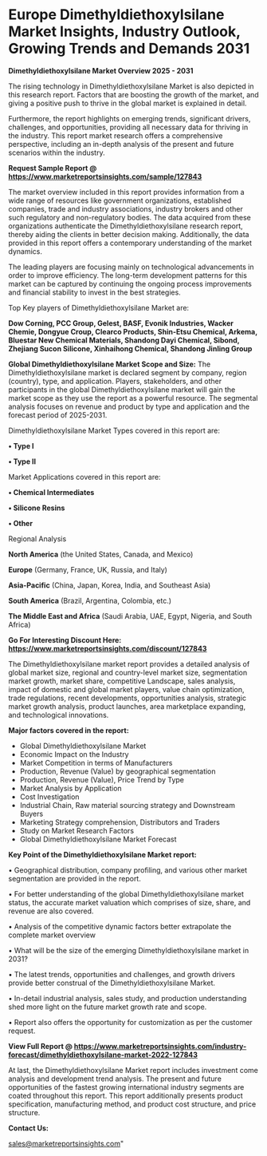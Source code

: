  # Europe Dimethyldiethoxylsilane Market Insights, Industry Outlook, Growing Trends and Demands 2031

<Strong> Dimethyldiethoxylsilane Market Overview 2025 - 2031</strong>

The rising technology in Dimethyldiethoxylsilane Market is also depicted in this research report. Factors that are boosting the growth of the market, and giving a positive push to thrive in the global market is explained in detail.

Furthermore, the report highlights on emerging trends, significant drivers, challenges, and opportunities, providing all necessary data for thriving in the industry. This report market research offers a comprehensive perspective, including an in-depth analysis of the present and future scenarios within the industry.

<strong>Request Sample Report @ <a href=https://www.marketreportsinsights.com/sample/127843>https://www.marketreportsinsights.com/sample/127843</a></strong>

The market overview included in this report provides information from a wide range of resources like government organizations, established companies, trade and industry associations, industry brokers and other such regulatory and non-regulatory bodies. The data acquired from these organizations authenticate the Dimethyldiethoxylsilane research report, thereby aiding the clients in better decision making. Additionally, the data provided in this report offers a contemporary understanding of the market dynamics.

The leading players are focusing mainly on technological advancements in order to improve efficiency. The long-term development patterns for this market can be captured by continuing the ongoing process improvements and financial stability to invest in the best strategies.

Top Key players of Dimethyldiethoxylsilane Market are:

<strong>Dow Corning, PCC Group, Gelest, BASF, Evonik Industries, Wacker Chemie, Dongyue Croup, Clearco Products, Shin-Etsu Chemical, Arkema, Bluestar New Chemical Materials, Shandong Dayi Chemical, Sibond, Zhejiang Sucon Silicone, Xinhaihong Chemical, Shandong Jinling Group</strong>

<strong><b>Global Dimethyldiethoxylsilane Market Scope and Size:</b></strong>
The Dimethyldiethoxylsilane market is declared segment by company, region (country), type, and application. Players, stakeholders, and other participants in the global Dimethyldiethoxylsilane market will gain the market scope as they use the report as a powerful resource. The segmental analysis focuses on revenue and product by type and application and the forecast period of 2025-2031.

Dimethyldiethoxylsilane Market Types covered in this report are:

<strong>• Type I

• Type II</strong>

Market Applications covered in this report are:

<strong>• Chemical Intermediates

• Silicone Resins

• Other</strong> 

Regional Analysis

<strong>North America</strong> (the United States, Canada, and Mexico)

<strong>Europe</strong> (Germany, France, UK, Russia, and Italy)

<strong>Asia-Pacific</strong> (China, Japan, Korea, India, and Southeast Asia)

<strong>South America</strong> (Brazil, Argentina, Colombia, etc.)

<strong>The Middle East and Africa</strong> (Saudi Arabia, UAE, Egypt, Nigeria, and South Africa)

<strong>Go For Interesting Discount Here: <a href=https://www.marketreportsinsights.com/discount/127843>https://www.marketreportsinsights.com/discount/127843</a></strong>

The Dimethyldiethoxylsilane market report provides a detailed analysis of global market size, regional and country-level market size, segmentation market growth, market share, competitive Landscape, sales analysis, impact of domestic and global market players, value chain optimization, trade regulations, recent developments, opportunities analysis, strategic market growth analysis, product launches, area marketplace expanding, and technological innovations.

<strong><b>Major factors covered in the report:</b></strong>
<ul>
  <li>Global Dimethyldiethoxylsilane Market </li>
  <li>Economic Impact on the Industry</li>
  <li>Market Competition in terms of Manufacturers</li>
  <li>Production, Revenue (Value) by geographical segmentation</li>
  <li>Production, Revenue (Value), Price Trend by Type</li>
  <li>Market Analysis by Application</li>
  <li>Cost Investigation</li>
  <li>Industrial Chain, Raw material sourcing strategy and Downstream Buyers</li>
  <li>Marketing Strategy comprehension, Distributors and Traders</li>
  <li>Study on Market Research Factors</li>
  <li>Global Dimethyldiethoxylsilane Market Forecast</li>
</ul>

<strong><b>Key Point of the Dimethyldiethoxylsilane Market report:</b></strong>

• Geographical distribution, company profiling, and various other market segmentation are provided in the report.

• For better understanding of the global Dimethyldiethoxylsilane market status, the accurate market valuation which comprises of size, share, and revenue are also covered.

• Analysis of the competitive dynamic factors better extrapolate the complete market overview

• What will be the size of the emerging Dimethyldiethoxylsilane market in 2031?

• The latest trends, opportunities and challenges, and growth drivers provide better construal of the Dimethyldiethoxylsilane Market.

• In-detail industrial analysis, sales study, and production understanding shed more light on the future market growth rate and scope.

• Report also offers the opportunity for customization as per the customer request.

<strong><b>View Full Report @ <a href=https://www.marketreportsinsights.com/industry-forecast/dimethyldiethoxylsilane-market-2022-127843>https://www.marketreportsinsights.com/industry-forecast/dimethyldiethoxylsilane-market-2022-127843</a></b></strong>


At last, the Dimethyldiethoxylsilane Market report includes investment come analysis and development trend analysis. The present and future opportunities of the fastest growing international industry segments are coated throughout this report. This report additionally presents product specification, manufacturing method, and product cost structure, and price structure.

<strong>Contact Us:</strong>

sales@marketreportsinsights.com"
